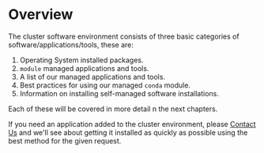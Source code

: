 # Overview

The cluster software environment consists of three basic categories of
software/applications/tools, these are:

1. Operating System installed packages.
2. `module` managed applications and tools.
3. A list of our managed applications and tools.
4. Best practices for using our managed `conda` module.
5. Information on installing self-managed software installations.


Each of these will be covered in more detail n the next chapters.

If you need an application added to the cluster environment, please [Contact
Us](../contact.md) and we'll see about getting it installed as quickly as
possible using the best method for the given request.

